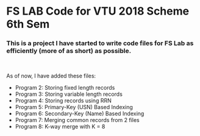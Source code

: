 # FS LAB Code for VTU 2018 Scheme 6th Sem

### This is a project I have started to write code files for FS Lab as efficiently (more of as short) as possible.

<br>

As of now, I have added these files:
- Program 2: Storing fixed length records
- Program 3: Storing variable length records
- Program 4: Storing records using RRN
- Program 5: Primary-Key (USN) Based Indexing
- Program 6: Secondary-Key (Name) Based Indexing
- Program 7: Merging common records from 2 files
- Program 8: K-way merge with K = 8

